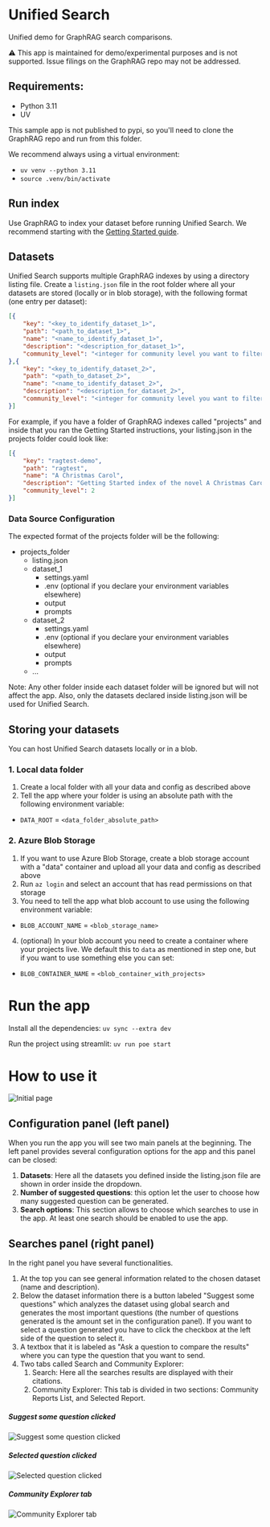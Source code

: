 # Unified Search
Unified demo for GraphRAG search comparisons.

⚠️ This app is maintained for demo/experimental purposes and is not supported. Issue filings on the GraphRAG repo may not be addressed.

## Requirements:
- Python 3.11
- UV
    
This sample app is not published to pypi, so you'll need to clone the GraphRAG repo and run from this folder.

We recommend always using a virtual environment:

- `uv venv --python 3.11`
- `source .venv/bin/activate`

## Run index
Use GraphRAG to index your dataset before running Unified Search. We recommend starting with the [Getting Started guide](https://microsoft.github.io/graphrag/get_started/).

## Datasets
Unified Search supports multiple GraphRAG indexes by using a directory listing file. Create a `listing.json` file in the root folder where all your datasets are stored (locally or in blob storage), with the following format (one entry per dataset):

```json
[{
    "key": "<key_to_identify_dataset_1>",
    "path": "<path_to_dataset_1>",
    "name": "<name_to_identify_dataset_1>",
    "description": "<description_for_dataset_1>",
    "community_level": "<integer for community level you want to filter>"
},{
    "key": "<key_to_identify_dataset_2>",
    "path": "<path_to_dataset_2>",
    "name": "<name_to_identify_dataset_2>",
    "description": "<description_for_dataset_2>",
    "community_level": "<integer for community level you want to filter>"
}]
```

For example, if you have a folder of GraphRAG indexes called "projects" and inside that you ran the Getting Started instructions, your listing.json in the projects folder could look like:
```json
[{
    "key": "ragtest-demo",
    "path": "ragtest",
    "name": "A Christmas Carol",
    "description": "Getting Started index of the novel A Christmas Carol",
    "community_level": 2
}]
```

### Data Source Configuration 
The expected format of the projects folder will be the following:
- projects_folder
    - listing.json
    - dataset_1
        - settings.yaml
        - .env (optional if you declare your environment variables elsewhere)
        - output
        - prompts
    - dataset_2
        - settings.yaml
        - .env (optional if you declare your environment variables elsewhere)
        - output
        - prompts
    - ...

Note: Any other folder inside each dataset folder will be ignored but will not affect the app. Also, only the datasets declared inside listing.json will be used for Unified Search. 

## Storing your datasets
You can host Unified Search datasets locally or in a blob.

### 1. Local data folder
1. Create a local folder with all your data and config as described above
2. Tell the app where your folder is using an absolute path with the following environment variable:
- `DATA_ROOT` = `<data_folder_absolute_path>`

### 2. Azure Blob Storage
1. If you want to use Azure Blob Storage, create a blob storage account with a "data" container and upload all your data and config as described above
2. Run `az login` and select an account that has read permissions on that storage
3. You need to tell the app what blob account to use using the following environment variable:
- `BLOB_ACCOUNT_NAME` = `<blob_storage_name>`
4. (optional) In your blob account you need to create a container where your projects live. We default this to `data` as mentioned in step one, but if you want to use something else you can set:
- `BLOB_CONTAINER_NAME` = `<blob_container_with_projects>`


# Run the app

Install all the dependencies: `uv sync --extra dev`

Run the project using streamlit: `uv run poe start`

# How to use it

![Initial page](images/image-1.png)

## Configuration panel (left panel)
When you run the app you will see two main panels at the beginning. The left panel provides several configuration options for the app and this panel can be closed:
1. **Datasets**: Here all the datasets you defined inside the listing.json file are shown in order inside the dropdown.
2. **Number of suggested questions**: this option let the user to choose how many suggested question can be generated.
3. **Search options**: This section allows to choose which searches to use in the app. At least one search should be enabled to use the app.

## Searches panel (right panel)
In the right panel you have several functionalities. 
1. At the top you can see general information related to the chosen dataset (name and description).
2. Below the dataset information there is a button labeled "Suggest some questions" which analyzes the dataset using global search and generates the most important questions (the number of questions generated is the amount set in the configuration panel). If you want to select a question generated you have to click the checkbox at the left side of the question to select it. 
3. A textbox that it is labeled as "Ask a question to compare the results" where you can type the question that you want to send.
4. Two tabs called Search and Community Explorer:
    1. Search: Here all the searches results are displayed with their citations.
    2. Community Explorer: This tab is divided in two sections: Community Reports List, and Selected Report. 

##### Suggest some question clicked
![Suggest some question clicked](images/image-2.png)

##### Selected question clicked
![Selected question clicked](images/image-3.png)

##### Community Explorer tab
![Community Explorer tab](images/image-4.png)



